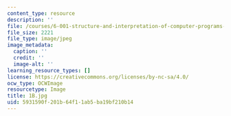 ```yaml
---
content_type: resource
description: ''
file: /courses/6-001-structure-and-interpretation-of-computer-programs-spring-2005/5931590f201b64f11ab5ba19bf210b14_1B.jpg
file_size: 2221
file_type: image/jpeg
image_metadata:
  caption: ''
  credit: ''
  image-alt: ''
learning_resource_types: []
license: https://creativecommons.org/licenses/by-nc-sa/4.0/
ocw_type: OCWImage
resourcetype: Image
title: 1B.jpg
uid: 5931590f-201b-64f1-1ab5-ba19bf210b14
---
```

